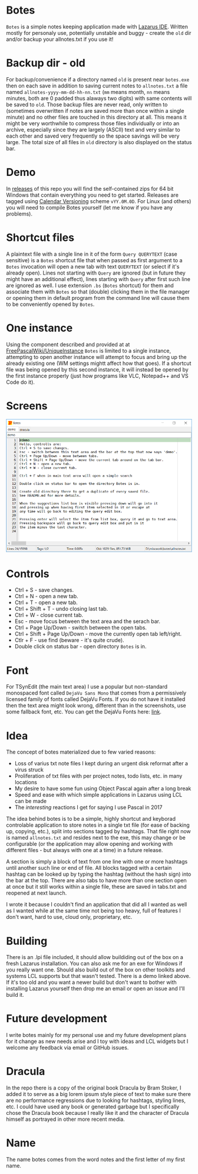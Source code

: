 # Botes
`Botes` is a simple notes keeping application made with [Lazarus IDE](https://www.lazarus-ide.org/).
Written mostly for personaly use, potentially unstable and buggy - create the `old` dir and/or
backup your allnotes.txt if you use it!


# Backup dir - old
For backup/convenience if a directory named `old` is present near `botes.exe` then on each save in addition to
saving current notes to `allnotes.txt` a file named `allnotes-yyyy-mm-dd-hh-nn.txt` (`mm` means month, `nn` means
minutes, both are 0 padded thus alaways two digits) with same contents will be saved to `old`.
Those backup files are never read, only written to (sometimes overwritten if notes are saved more than once within
a single minute) and no other files are touched in this directory at all. This means it might be very worthwhile to
compress those files individually or into an archive, especially since they are largely (ASCII) text and very
similar to each other and saved very frequently so the space savings will be very large.
The total size of all files in `old` directory is also displayed on the status bar.


# Demo
In [releases](https://github.com/FRex/botes/releases) of this repo you will find the
self-contained zips for 64 bit Windows that contain everything you need to get started.
Releases are tagged using [Calendar Versioning](http://calver.org/) scheme `vYY.0M.0D`.
For Linux (and others) you will need to compile Botes yourself (let me know if you have any problems).


# Shortcut files
A plaintext file with a single line in it of the form `Query QUERYTEXT` (case sensitive) is
a `Botes` shortcut file that when passed as first argument to a `Botes` invocation will open
a new tab with text `QUERYTEXT` (or select if it's already open). Lines not starting with `Query`
are ignored (but in future they might have an additional effect), lines starting with `Query`
after first such line are ignored as well. I use extension `.bs` (`Botes` shortcut) for them
and associate them with `Botes` so that (double) clicking them in the file manager or opening
them in default program from the command line will cause them to be conveniently opened by `Botes`.


# One instance
Using the component described and provided at at
[FreePascalWiki/UniqueInstance](https://wiki.freepascal.org/UniqueInstance) `Botes`
is limited to a single instance, attempting to open another instance will attempt to
focus and bring up the already existing one (WM settings mightt affect how that goes).
If a shortcut file was being opened by this second instance, it will instead be opened by
the first instance properly (just how programs like VLC, Notepad++ and VS Code do it).


# Screens
![sshot0](sshots/sshot0.png)


# Controls
* Ctrl + S - save changes.
* Ctrl + N - open a new tab.
* Ctrl + T - open a new tab.
* Ctrl + Shift + T - undo closing last tab.
* Ctrl + W - close current tab.
* Esc - move focus between the text area and the serach bar.
* Ctrl + Page Up/Down - switch between the open tabs.
* Ctrl + Shift + Page Up/Down - move the currently open tab left/right.
* Ctlr + F - use find (beware - it's quite crude).
* Double click on status bar - open directory `Botes` is in.


# Font
For TSynEdit (the main text area) I use a popular but non-standard monospaced font called `DejaVu Sans Mono`
that comes from a permissively licensed family of fonts called DejaVu Fonts. If you do not have it installed
then the text area might look wrong, different than in the screenshots, use some fallback font, etc. You can
get the DejaVu Fonts here: [link](https://dejavu-fonts.github.io/).


# Idea
The concept of botes materialized due to few varied reasons:
* Loss of varius txt note files I kept during an urgent disk reformat after a virus struck
* Proliferation of txt files with per project notes, todo lists, etc. in many locations
* My desire to have some fun using Object Pascal again after a long break
* Speed and ease with which simple applications in Lazarus using LCL can be made
* The *interesting* reactions I get for saying I use Pascal in 2017

The idea behind botes is to be a simple, highly shortcut and keyborad controlable application to store notes in
a single txt file (for ease of backing up, copying, etc.), split into sections tagged by hashtags. That file right now
is named `allnotes.txt` and resides next to the exe, this may change or be configurable (or the application may allow
opening and working with different files - but always with one at a time) in a future release.

A section is simply a block of text from one line with one or more hashtags until another such line or end of
file. All blocks tagged with a certain hashtag can be looked up by typing the hashtag (without the hash sign) into the
bar at the top. There are also tabs to have more than one section open at once but it still works within a single file,
these are saved in tabs.txt and reopened at next launch.

I wrote it because I couldn't find an application that did all I wanted as well as I wanted while at the same
time not being too heavy, full of features I don't want, hard to use, cloud only, proprietary, etc.


# Building
There is an .lpi file included, it should allow buildiding out of the box on a fresh Lazarus installation. You
can also ask me for an exe for Windows if you really want one. Should also build out of the box on other toolkits
and systems LCL supports but that wasn't tested. There is a demo linked above.  If it's too old and you want a newer
build but don't want to bother with installing Lazarus yourself then drop me an email or open an issue and I'll build it.


# Future development
I write botes mainly for my personal use and my future development plans for it change as new needs arise and I toy with ideas and LCL widgets but I welcome any feedback via email or GitHub issues.


# Dracula
In the repo there is a copy of the original book Dracula by Bram Stoker, I added it to serve as a big lorem ipsum style piece of
text to make sure there are no performance regressions due to looking for hashtags, styling lines, etc. I could have used any
book or generated garbage but I specifically chose the Dracula book because I really like it and the character of
Dracula himself as portrayed in other more recent media.


# Name
The name botes comes from the word notes and the first letter of my first name.

